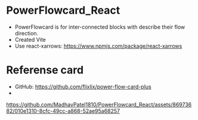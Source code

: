 # PowerFlowcard_React
- PowerFlowcard is for inter-connected blocks with describe their flow direction.
- Created Vite
- Use react-xarrows: https://www.npmjs.com/package/react-xarrows

# Referense card
- GitHub: https://github.com/flixlix/power-flow-card-plus
- 


https://github.com/MadhavPatel1810/PowerFlowcard_React/assets/86973682/010e1310-8cfc-49cc-a868-52ae95a68257

